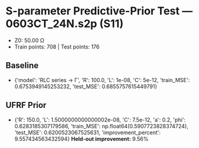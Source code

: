# S-parameter Predictive-Prior Test — 0603CT_24N.s2p (S11)
- Z0: 50.00 Ω
- Train points: 708  |  Test points: 176

## Baseline
- {'model': 'RLC series -> Γ', 'R': 100.0, 'L': 1e-08, 'C': 5e-12, 'train_MSE': 0.6753949145253232, 'test_MSE': 0.6855757615449791}

## UFRF Prior
- {'R': 150.0, 'L': 1.5000000000000002e-08, 'C': 7.5e-12, 'a': 0.2, 'phi': 0.6283185307179586, 'train_MSE': np.float64(0.5907723828374724), 'test_MSE': 0.6200523067525631, 'improvement_percent': 9.557434563432594}
**Held-out improvement:** 9.56%